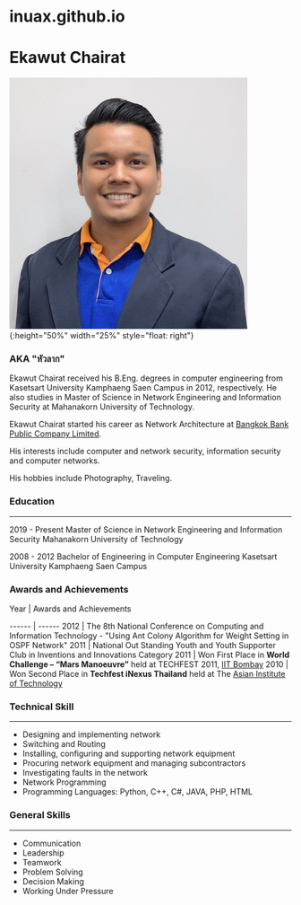 # inuax.github.io
# Ekawut Chairat 

![](Ekawut_image.jpg){:height="50%" width="25%" style="float: right"}

### AKA "หัวลาก"

Ekawut Chairat received his B.Eng. degrees in computer engineering from Kasetsart University Kamphaeng Saen Campus in 2012, respectively. He also studies in Master of Science in Network Engineering and Information Security at Mahanakorn University of Technology.

Ekawut Chairat started his career as Network Architecture at [Bangkok Bank Public Company Limited](https://www.bangkokbank.com).

His interests include computer and network security, information security and computer networks.

His hobbies include Photography, Traveling.

### Education 
___
2019 - Present
Master of Science in Network Engineering and Information Security
Mahanakorn University of Technology

2008 - 2012
Bachelor of Engineering in Computer Engineering
Kasetsart University Kamphaeng Saen Campus

### Awards and Achievements

Year | Awards and Achievements

------ | ------
2012 | The 8th National Conference on Computing and Information Technology - "Using Ant Colony Algorithm for Weight Setting in OSPF Network"
2011 | National Out Standing Youth and Youth Supporter Club in Inventions and Innovations Category
2011 | Won First Place in **World Challenge – “Mars Manoeuvre”** held at TECHFEST 2011, [IIT Bombay](http://www.iitb.ac.in)
2010 | Won Second Place in **Techfest iNexus Thailand** held at The [Asian Institute of Technology](https://www.ait.ac.th)

### Technical Skill
___
* Designing and implementing network
* Switching and Routing
* Installing, configuring and supporting network equipment
* Procuring network equipment and managing subcontractors
* Investigating faults in the network
* Network Programming
* Programming Languages: Python, C++, C#, JAVA, PHP, HTML

### General Skills
___
* Communication
* Leadership
* Teamwork
* Problem Solving
* Decision Making
* Working Under Pressure